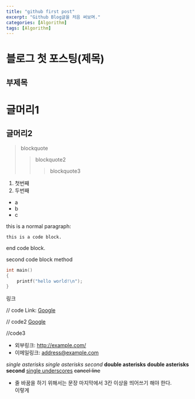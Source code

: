 ```yaml
---
title: "github first post"
excerpt: "Github Blog글을 처음 써보며."
categories: [Algorithm]
tags: [Algorithm]
---
```


블로그 첫 포스팅(제목)
======================

부제목
-----

# 글머리1

## 글머리2


> blockquote
>	> blockquote2
>	>	> blockquote3


1. 첫번째
2. 두번째

- a
 - b
  - c

this is a normal paragraph:

	this is a code block.

end code block.


second code block method

```c
int main()
{
	printf("hello world!\n");
}
```


링크
<!-- 주석 내용-->
// code
Link: [Google][googlelink]

[googlelink]: https://google.com "Go google"

// code2
[Google](https://google.com, "google link")

//code3
- 외부링크: <http://example.com/>
- 이메일링크: <address@example.com>

<!-- 강조 -->
*single asterisks*
_single asterisks second_
**double asterisks**
__double asterisks second__
<U>single underscores</U>
~~cancel line~~


- 줄 바꿈을 하기 위해서는 문장 마지막에서 3칸 이상을 띄어쓰기 해야 한다.   
이렇게
